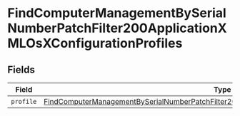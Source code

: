 # FindComputerManagementBySerialNumberPatchFilter200ApplicationXMLOsXConfigurationProfiles


## Fields

| Field                                                                                                                                                                                                                         | Type                                                                                                                                                                                                                          | Required                                                                                                                                                                                                                      | Description                                                                                                                                                                                                                   |
| ----------------------------------------------------------------------------------------------------------------------------------------------------------------------------------------------------------------------------- | ----------------------------------------------------------------------------------------------------------------------------------------------------------------------------------------------------------------------------- | ----------------------------------------------------------------------------------------------------------------------------------------------------------------------------------------------------------------------------- | ----------------------------------------------------------------------------------------------------------------------------------------------------------------------------------------------------------------------------- |
| `profile`                                                                                                                                                                                                                     | [FindComputerManagementBySerialNumberPatchFilter200ApplicationXMLOsXConfigurationProfilesProfile](../../models/operations/findcomputermanagementbyserialnumberpatchfilter200applicationxmlosxconfigurationprofilesprofile.md) | :heavy_minus_sign:                                                                                                                                                                                                            | N/A                                                                                                                                                                                                                           |